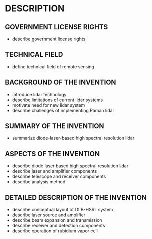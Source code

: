 # DESCRIPTION

## GOVERNMENT LICENSE RIGHTS

- describe government license rights

## TECHNICAL FIELD

- define technical field of remote sensing

## BACKGROUND OF THE INVENTION

- introduce lidar technology
- describe limitations of current lidar systems
- motivate need for new lidar system
- describe challenges of implementing Raman lidar

## SUMMARY OF THE INVENTION

- summarize diode-laser-based high spectral resolution lidar

## ASPECTS OF THE INVENTION

- describe diode laser based high spectral resolution lidar
- describe laser and amplifier components
- describe telescope and receiver components
- describe analysis method

## DETAILED DESCRIPTION OF THE INVENTION

- describe conceptual layout of DLB-HSRL system
- describe laser source and amplifier
- describe beam expansion and transmission
- describe receiver and detection components
- describe operation of rubidium vapor cell

